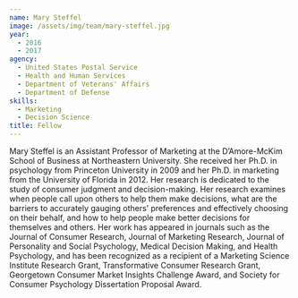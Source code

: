 ```yaml
---
name: Mary Steffel
image: /assets/img/team/mary-steffel.jpg
year: 
  - 2016
  - 2017
agency:
  - United States Postal Service
  - Health and Human Services
  - Department of Veterans' Affairs
  - Department of Defense
skills:
  - Marketing
  - Decision Science
title: Fellow 
---
```


Mary Steffel is an Assistant Professor of Marketing at the D’Amore-McKim School of Business at Northeastern University. She received her Ph.D. in psychology from Princeton University in 2009 and her Ph.D. in marketing from the University of Florida in 2012. Her research is dedicated to the study of consumer judgment and decision-making. Her research examines when people call upon others to help them make decisions, what are the barriers to accurately gauging others’ preferences and effectively choosing on their behalf, and how to help people make better decisions for themselves and others. Her work has appeared in journals such as the Journal of Consumer Research, Journal of Marketing Research, Journal of Personality and Social Psychology, Medical Decision Making, and Health Psychology, and has been recognized as a recipient of a Marketing Science Institute Research Grant, Transformative Consumer Research Grant, Georgetown Consumer Market Insights Challenge Award, and Society for Consumer Psychology Dissertation Proposal Award.
